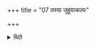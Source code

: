 +++
title = "07 तस्या जुहूवत्कल्पः"

+++

<details><summary>थिते</summary>

तस्या जुहूवत्कल्पः ७
</details>
